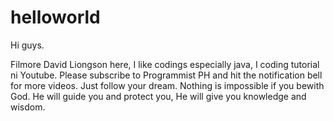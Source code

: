 # helloworld

Hi guys.

Filmore David Liongson here, I like codings especially java, I coding tutorial ni Youtube. Please subscribe to Programmist PH and hit the notification bell for more videos. Just follow your dream. Nothing is impossible if you bewith God. He will guide you and protect you, He will give you knowledge and wisdom.
